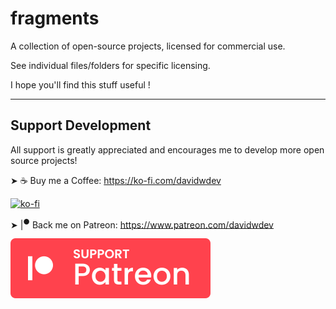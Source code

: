
# fragments

A collection of open-source projects, licensed for commercial use. 

See individual files/folders for specific licensing.

I hope you'll find this stuff useful !

---

## Support Development

All support is greatly appreciated and encourages me to develop more open source projects!

➤ ☕ Buy me a Coffee: https://ko-fi.com/davidwdev

[![ko-fi](https://ko-fi.com/img/githubbutton_sm.svg)](https://ko-fi.com/B0B458231)

➤ |<sup>●</sup> Back me on︎ Patreon: https://www.patreon.com/davidwdev

[![Patreon](patreon.svg?raw=true)](https://www.patreon.com/davidwdev)
